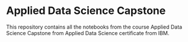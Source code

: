 # Applied Data Science Capstone

This repository contains all the notebooks from the course Applied Data Science Capstone from Applied Data Science certificate from IBM.
